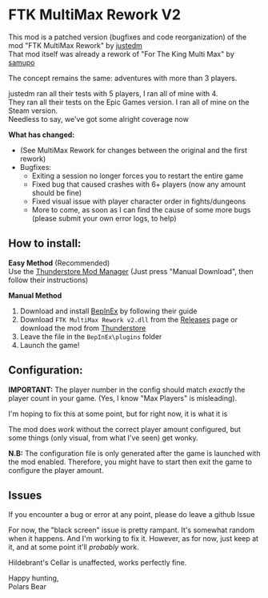 # FTK MultiMax Rework V2

This mod is a patched version (bugfixes and code reorganization) of the mod "FTK MultiMax Rework" by [justedm](https://next.nexusmods.com/profile/justedm?gameId=2887) \
That mod itself was already a rework of "For The King Multi Max" by [samupo](https://next.nexusmods.com/profile/Samupo?gameId=2887)

The concept remains the same: adventures with more than 3 players.

justedm ran all their tests with 5 players, I ran all of mine with 4. \
They ran all their tests on the Epic Games version. I ran all of mine on the Steam version. \
Needless to say, we've got some alright coverage now

**What has changed:**

- (See MultiMax Rework for changes between the original and the first rework)
- Bugfixes:
  - Exiting a session no longer forces you to restart the entire game
  - Fixed bug that caused crashes with 6+ players (now any amount should be fine)
  - Fixed visual issue with player character order in fights/dungeons
  - More to come, as soon as I can find the cause of some more bugs (please submit your own error logs, to help)

## How to install:

**Easy Method** (Recommended) \
Use the [Thunderstore Mod Manager](https://thunderstore.io/package/ebkr/r2modman/)
(Just press "Manual Download", then follow their instructions)

**Manual Method**

1. Download and install [BepInEx](https://for-the-king.thunderstore.io/package/BepInEx/BepInExPack_ForTheKing/) by following their guide
2. Download `FTK MultiMax Rework v2.dll` from the [Releases](https://github.com/PolarsBear/FTK-MultiMax-Rework-v2/releases) page or download the mod from [Thunderstore](https://thunderstore.io/c/for-the-king/p/PolarsBear/FTK_MultiMax_Rework_v2/)
3. Leave the file in the `BepInEx\plugins` folder
4. Launch the game!

## Configuration:

**IMPORTANT:** The player number in the config should match _exactly_ the player count in your game. (Yes, I know "Max Players" is misleading).

I'm hoping to fix this at some point, but for right now, it is what it is

The mod does _work_ without the correct player amount configured, but some things (only visual, from what I've seen) get wonky.

**N.B:** The configuration file is only generated after the game is launched with the mod enabled. Therefore, you might have to start then exit the game to configure the player amount.

## Issues

If you encounter a bug or error at any point, please do leave a github Issue

For now, the "black screen" issue is pretty rampant. It's somewhat random when it happens. And I'm working to fix it. However, as for now, just keep at it, and at some point it'll _probably_ work.

Hildebrant's Cellar is unaffected, works perfectly fine.

Happy hunting, \
Polars Bear
